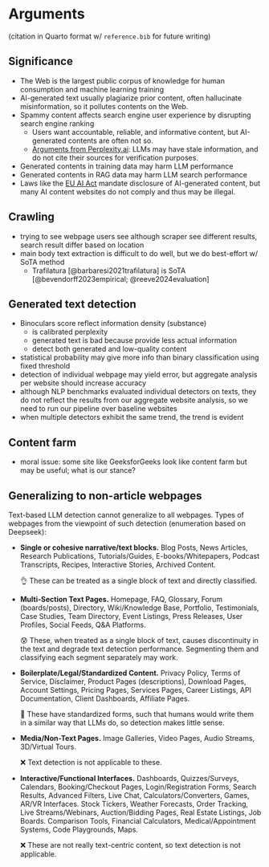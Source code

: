 # Arguments

(citation in Quarto format w/ `reference.bib` for future writing)

## Significance

- The Web is the largest public corpus of knowledge for human consumption and
    machine learning training
- AI-generated text usually plagiarize prior content,
    often hallucinate misinformation, so it pollutes contents on the Web.
- Spammy content affects search engine user experience by
    disrupting search engine ranking
    - Users want accountable, reliable, and informative content, but
        AI-generated contents are often not so.
    - [Arguments from
        Perplexity.ai](https://www.perplexity.ai/hub/faq/how-does-perplexity-work):
        LLMs may have stale information, and do not cite their sources for
        verification purposes.
- Generated contents in training data may harm LLM performance
- Generated contents in RAG data may harm LLM search performance
- Laws like the [EU AI
    Act](https://www.europarl.europa.eu/topics/en/article/20230601STO93804/eu-ai-act-first-regulation-on-artificial-intelligence)
    mandate disclosure of AI-generated content, but
    many AI content websites do not comply and thus may be illegal.

## Crawling

- trying to see webpage users see although scraper see different results,
    search result differ based on location
- main body text extraction is difficult to do well, but
    we do best-effort w/ SoTA method
    - Trafilatura [@barbaresi2021trafilatura]
        is SoTA [@bevendorff2023empirical; @reeve2024evaluation]

## Generated text detection

- Binoculars score reflect information density (substance)
    - is calibrated perplexity
    - generated text is bad because provide less actual information
    - detect both generated and low-quality content
- statistical probability may give more info than
    binary classification using fixed threshold
- detection of individual webpage may yield error, but
    aggregate analysis per website should increase accuracy
- although NLP benchmarks evaluated individual detectors on texts,
    they do not reflect the results from our aggregate website analysis, so
    we need to run our pipeline over baseline websites
- when multiple detectors exhibit the same trend, the trend is evident

## Content farm

- moral issue: some site like GeeksforGeeks look like content farm but
    may be useful; what is our stance?

## Generalizing to non-article webpages

Text-based LLM detection cannot generalize to all webpages.
Types of webpages from the viewpoint of such detection (enumeration based on
Deepseek):

- **Single or cohesive narrative/text blocks.** Blog Posts, News Articles,
    Research Publications, Tutorials/Guides, E-books/Whitepapers,
    Podcast Transcripts, Recipes, Interactive Stories, Archived Content.

    👌 These can be treated as a single block of text and directly classified.

- **Multi-Section Text Pages.** Homepage, FAQ, Glossary,
    Forum (boards/posts), Directory, Wiki/Knowledge Base, Portfolio,
    Testimonials, Case Studies, Team Directory, Event Listings, Press Releases,
    User Profiles, Social Feeds, Q&A Platforms.

    😰 These, when treated as a single block of text, causes discontinuity in
    the text and degrade text detection performance.
    Segmenting them and classifying each segment separately may work.

- **Boilerplate/Legal/Standardized Content.** Privacy Policy, Terms of
    Service, Disclaimer, Product Pages (descriptions), Download Pages,
    Account Settings, Pricing Pages, Services Pages, Career Listings,
    API Documentation, Client Dashboards, Affiliate Pages.

    🤷 These have standardized forms, such that humans would write them in
    a similar way that LLMs do, so detection makes little sense.

- **Media/Non-Text Pages.** Image Galleries, Video Pages, Audio Streams,
    3D/Virtual Tours.

    ❌ Text detection is not applicable to these.

- **Interactive/Functional Interfaces.** Dashboards, Quizzes/Surveys,
    Calendars, Booking/Checkout Pages, Login/Registration Forms,
    Search Results, Advanced Filters, Live Chat, Calculators/Converters, Games,
    AR/VR Interfaces.
    Stock Tickers, Weather Forecasts, Order Tracking, Live Streams/Webinars,
    Auction/Bidding Pages, Real Estate Listings, Job Boards.
    Comparison Tools, Financial Calculators, Medical/Appointment Systems,
    Code Playgrounds, Maps.

    ❌ These are not really text-centric content, so
    text detection is not applicable.

